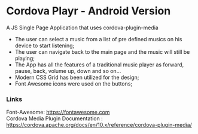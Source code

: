 # Cordova Playr - Android Version

A JS Single Page Application that uses cordova-plugin-media

* The user can select a music from a list of pre defined musics on his device to start listening;
* The user can navigate back to the main page and the music will still be playing;
* The App has all the features of a traditional music player as forward, pause, back, volume up, down and so on...
* Modern CSS Grid has been utilized for the design;
* Font Awesome icons were used on the buttons;

### Links
Font-Awesome: https://fontawesome.com <br>
Cordova Media Plugin Documentation : https://cordova.apache.org/docs/en/10.x/reference/cordova-plugin-media/
